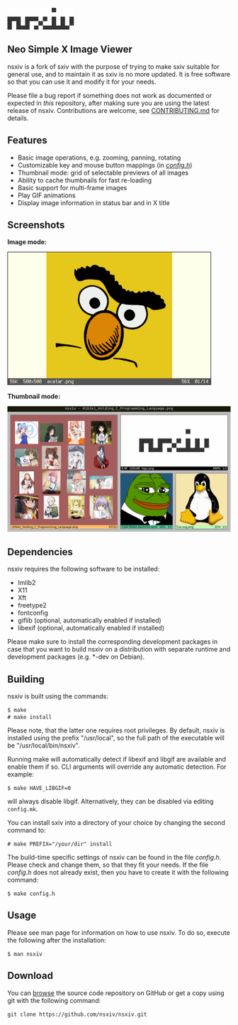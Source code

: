 ![nsxiv](https://raw.githubusercontent.com/nsxiv/nsxiv/gh-pages/img/logo.png "nsxiv")

**Neo Simple X Image Viewer**
-----------------------------

nsxiv is a fork of sxiv with the purpose of trying to make sxiv
suitable for general use, and to maintain it as sxiv is no more updated.
It is free software so that you can use it and modify it for your needs.

Please file a bug report if something does not work as documented or
expected in *this* repository, after making sure you are using the latest
release of nsxiv. Contributions are welcome, see [CONTRIBUTING.md](CONTRIBUTING.md)
for details.


Features
--------

* Basic image operations, e.g. zooming, panning, rotating
* Customizable key and mouse button mappings (in [*config.h*](config.h))
* Thumbnail mode: grid of selectable previews of all images
* Ability to cache thumbnails for fast re-loading
* Basic support for multi-frame images
* Play GIF animations
* Display image information in status bar and in X title


Screenshots
-----------

**Image mode:**

![Image](https://raw.githubusercontent.com/nsxiv/nsxiv/gh-pages/img/image.png "Image mode")

**Thumbnail mode:**

![Thumb](https://raw.githubusercontent.com/nsxiv/nsxiv/gh-pages/img/thumb.png "Thumb mode")


Dependencies
------------

nsxiv requires the following software to be installed:

  * Imlib2
  * X11
  * Xft
  * freetype2
  * fontconfig
  * giflib (optional, automatically enabled if installed)
  * libexif (optional, automatically enabled if installed)

Please make sure to install the corresponding development packages in case that
you want to build nsxiv on a distribution with separate runtime and development
packages (e.g. *-dev on Debian).


Building
--------

nsxiv is built using the commands:

    $ make
    # make install

Please note, that the latter one requires root privileges.
By default, nsxiv is installed using the prefix "/usr/local", so the full path
of the executable will be "/usr/local/bin/nsxiv".

Running make will automatically detect if libexif and libgif are available and
enable them if so. CLI arguments will override any automatic detection.
For example:

	$ make HAVE_LIBGIF=0

will always disable libgif.
Alternatively, they can be disabled via editing `config.mk`.

You can install sxiv into a directory of your choice by changing the second
command to:

    # make PREFIX="/your/dir" install

The build-time specific settings of nsxiv can be found in the file *config.h*.
Please check and change them, so that they fit your needs.
If the file *config.h* does not already exist, then you have to create it with
the following command:

    $ make config.h


Usage
-----

Please see man page for information on how to use nsxiv. To do so, execute the
following after the installation:

    $ man nsxiv


Download
--------

You can [browse](https://github.com/muennich/sxiv) the source code repository
on GitHub or get a copy using git with the following command:

    git clone https://github.com/nsxiv/nsxiv.git
